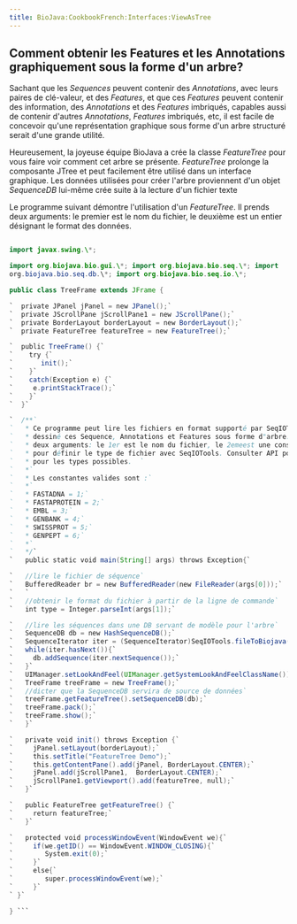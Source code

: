 ```yaml
---
title: BioJava:CookbookFrench:Interfaces:ViewAsTree
---
```


Comment obtenir les Features et les Annotations graphiquement sous la forme d'un arbre?
---------------------------------------------------------------------------------------

Sachant que les *Sequences* peuvent contenir des *Annotations*, avec
leurs paires de clé-valeur, et des *Features*, et que ces *Features*
peuvent contenir des information, des *Annotations* et des *Features*
imbriqués, capables aussi de contenir d'autres *Annotations*, *Features*
imbriqués, etc, il est facile de concevoir qu'une représentation
graphique sous forme d'un arbre structuré serait d'une grande utilité.

Heureusement, la joyeuse équipe BioJava a crée la classe *FeatureTree*
pour vous faire voir comment cet arbre se présente. *FeatureTree*
prolonge la composante JTree et peut facilement être utilisé dans un
interface graphique. Les données utilisées pour créer l'arbre
proviennent d'un objet *SequenceDB* lui-même crée suite à la lecture
d'un fichier texte

Le programme suivant démontre l'utilisation d'un *FeatureTree*. Il
prends deux arguments: le premier est le nom du fichier, le deuxième est
un entier désignant le format des données.

```java import java.awt.\*; import java.awt.event.\*; import java.io.\*;

import javax.swing.\*;

import org.biojava.bio.gui.\*; import org.biojava.bio.seq.\*; import
org.biojava.bio.seq.db.\*; import org.biojava.bio.seq.io.\*;

public class TreeFrame extends JFrame {

`  private JPanel jPanel = new JPanel();`  
`  private JScrollPane jScrollPane1 = new JScrollPane();`  
`  private BorderLayout borderLayout = new BorderLayout();`  
`  private FeatureTree featureTree = new FeatureTree();`

`  public TreeFrame() {`  
`    try {`  
`       init();`  
`    }`  
`    catch(Exception e) {`  
`     e.printStackTrace();`  
`    }`  
`  }`

`  /**`  
`   * Ce programme peut lire les fichiers en format supporté par SeqIOTools et `  
`   * dessiné ces Sequence, Annotations et Features sous forme d"arbre. Il prend   `  
`   * deux arguments: le 1er est le nom du fichier, le 2emeest une constante entière`  
`   * pour définir le type de fichier avec SeqIOTools. Consulter API pour SeqIOTools  `  
`   * pour les types possibles.  `  
`   *`  
`   * Les constantes valides sont :`  
`   *`  
`   * FASTADNA = 1;`  
`   * FASTAPROTEIN = 2;`  
`   * EMBL = 3;`  
`   * GENBANK = 4;`  
`   * SWISSPROT = 5;`  
`   * GENPEPT = 6;`  
`   *`  
`   */`  
`   public static void main(String[] args) throws Exception{`

`   //lire le fichier de séquence`  
`   BufferedReader br = new BufferedReader(new FileReader(args[0]));`  
`   `  
`   //obtenir le format du fichier à partir de la ligne de commande`  
`   int type = Integer.parseInt(args[1]);`

`   //lire les séquences dans une DB servant de modèle pour l'arbre`  
`   SequenceDB db = new HashSequenceDB();`  
`   SequenceIterator iter = (SequenceIterator)SeqIOTools.fileToBiojava(type, br);`  
`   while(iter.hasNext()){`  
`     db.addSequence(iter.nextSequence());`  
`   }`  
`   UIManager.setLookAndFeel(UIManager.getSystemLookAndFeelClassName());`  
`   TreeFrame treeFrame = new TreeFrame();`  
`   //dicter que la SequenceDB servira de source de données`  
`   treeFrame.getFeatureTree().setSequenceDB(db);`  
`   treeFrame.pack();`  
`   treeFrame.show();`  
`   }`

`   private void init() throws Exception {`  
`     jPanel.setLayout(borderLayout);`  
`     this.setTitle("FeatureTree Demo");`  
`     this.getContentPane().add(jPanel, BorderLayout.CENTER);`  
`     jPanel.add(jScrollPane1,  BorderLayout.CENTER);`  
`     jScrollPane1.getViewport().add(featureTree, null);`  
`   }`

`   public FeatureTree getFeatureTree() {`  
`     return featureTree;`  
`   }`

`   protected void processWindowEvent(WindowEvent we){`  
`     if(we.getID() == WindowEvent.WINDOW_CLOSING){`  
`        System.exit(0);`  
`     }`  
`     else{`  
`        super.processWindowEvent(we);`  
`     }`  
` }`

} ```
